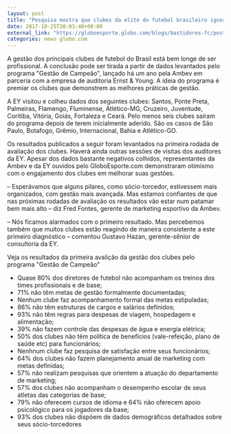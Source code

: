 ```yaml
---
layout: post
title: "Pesquisa mostra que clubes da elite do futebol brasileiro ignoram práticas básicas de administração"
date: 2017-10-25T20:03:48+00:00
external_link: "https://globoesporte.globo.com/blogs/bastidores-fc/post/pesquisa-mostra-que-clubes-da-elite-do-futebol-brasileiro-ignoram-praticas-basicas-de-administracao.ghtml"
categories: news globo.com
---
```

 
 
 

 
 
 
 

A gestão dos principais clubes de futebol do Brasil está bem longe de ser profissional. A conclusão pode ser tirada a partir de dados levantados pelo programa "Gestão de Campeão", lançado há um ano pela Ambev em parceria com a empresa de auditoria Ernst & Young. A ideia do programa é premiar os clubes que demonstrem as melhores práticas de gestão.

 
 
 

A EY visitou e colheu dados dos seguintes clubes: Santos, Ponte Preta, Palmeiras, Flamengo, Fluminense, Atlético-MG, Cruzeiro, Juventude, Coritiba, Vitória, Goiás, Fortaleza e Ceará. Pelo menos seis clubes saíram do programa depois de terem inicialmente aderido. São os casos de São Paulo, Botafogo, Grêmio, Internacional, Bahia e Atlético-GO.

 
 
 

Os resultados publicados a seguir foram levantados na primeira rodada de avaliação dos clubes. Haverá ainda outras sessões de visitas dos auditores da EY. Apesar dos dados bastante negativos colhidos, representantes da Ambev e da EY ouvidos pelo GloboEsporte.com demonstraram otimismo com o engajamento dos clubes em melhorar suas gestões.

 
 
 

– Esperávamos que alguns pilares, como sócio-torcedor, estivessem mais organizados, com gestão mais avançada. Mas estamos confiantes de que nas próximas rodadas de avaliação os resultados vão estar num patamar bem mais alto – diz Fred Fontes, gerente de marketing esportivo da Ambev.

 
 
 

– Nós ficamos alarmados com o primeiro resultado. Mas percebemos também que muitos clubes estão reagindo de maneira consistente a este primeiro diagnóstico – comentou Gustavo Hazan, gerente-sênior de consultoria da EY.

 
 
 

Veja os resultados da primeira avalição da gestão dos clubes pelo programa "Gestão de Campeão"

 
 
 
 

- Quase 80% dos diretores de futebol não acompanham os treinos dos times profissionais e de base;
- 71% não têm metas de gestão formalmente documentadas;
- Nenhum clube faz acompanhamento formal das metas estipuladas;
- 86% não têm estruturas de cargos e salários definidos;
- 93% não têm regras para despesas de viagem, hospedagem e alimentação;
- 39% não fazem controle das despesas de água e energia elétrica;
- 50% dos clubes não têm política de benefícios (vale-refeição, plano de saúde etc) para funcionários;
- Nenhnum clube faz pesquisa de satisfação entre seus funcionários;
- 64% dos clubes não fazem planejamento anual de marketing com metas definidas;
- 57% não realizam pesquisas que orientem a atuação do departamento de marketing;
- 57% dos clubes não acompanham o desempenho escolar de seus atletas das categorias de base;
- 79% não oferecem cursos de idioma e 64% não oferecem apoio psicológico para os jogadores da base;
- 93% dos clubes não dispõem de dados demográficos detalhados sobre seus sócio-torcedores
 
 
 
 

 
 

